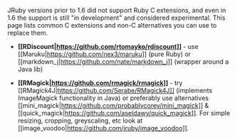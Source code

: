 JRuby versions prior to 1.6 did not support Ruby C extensions, and even in 1.6 the support is still "in development" and considered experimental. This page lists common C extensions and non-C alternatives you can use to replace them.

* **[[RDiscount|https://github.com/rtomayko/rdiscount]]** - use [[Maruku|https://github.com/nex3/maruku]] (pure Ruby) or [[markdown_j|https://github.com/nate/markdown_j]] (wrapper around a Java lib)

* **[[RMagick|https://github.com/rmagick/rmagick]]** - try [[RMagick4J|https://github.com/Serabe/RMagick4J]] (implements ImageMagick functionality in Java) or preferably use alternatives [[mini_magick|https://github.com/probablycorey/mini_magick]] & [[quick_magick|https://github.com/aseldawy/quick_magick]]. For simple resizing, cropping, greyscaling, etc look at [[image_voodoo|https://github.com/jruby/image_voodoo]].